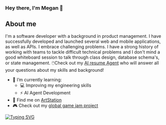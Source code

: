 ### Hey there, I'm Megan 👋

## About me ##
I'm a software developer with a background in product management. I have successfully developed and launched several web and mobile applications, as well as APIs. I embrace challenging problems. I have a strong history of working with teams to tackle difficult technical problems and I don't mind a good whiteboard session to talk through class design, database schema's, or state management. 🖱️Check out my [AI resume Agent](https://resume-agent-ui.onrender.com/) who will answer all your questions about my skills and background!

- 🌱 I’m currently learning:
  - 💻 Improving my engineering skills
  - ⚡ AI Agent Development
- 🎨 Find me on [ArtStation](https://meganfolsom6.artstation.com)
- :video_game: Check out my [global game jam project](https://globalgamejam.org/games/2024/spacehopper-2)

<a href="https://git.io/typing-svg"><img src="https://readme-typing-svg.herokuapp.com?font=Fira+Code&pause=1000&random=false&width=435&lines=we+are+such+stuff+as+dreams+are+made+of..." alt="Typing SVG" /></a>

<!--
**mfolsom/mfolsom** is a ✨ _special_ ✨ repository because its `README.md` (this file) appears on your GitHub profile.

Here are some ideas to get you started:

- 🔭 I’m currently working on ...
- 🌱 I’m currently learning ...
- 👯 I’m looking to collaborate on ...
- 🤔 I’m looking for help with ...
- 💬 Ask me about ...
- 📫 How to reach me: ...
- 😄 Pronouns: ...
- ⚡ Fun fact: ...
-->
